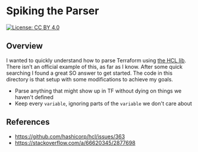 # Spiking the Parser

[![License: CC BY 4.0](https://img.shields.io/badge/License-CC_BY_4.0-lightgrey.svg)](https://creativecommons.org/licenses/by/4.0/)

## Overview

I wanted to quickly understand how to parse Terraform using [the HCL lib](https://github.com/hashicorp/hcl). There isn't an official example of this, as far as I know. After some quick searching I found a great SO answer to get started. The code in this directory is that setup with some modifications to achieve my goals.

* Parse anything that might show up in TF without dying on things we haven't defined
* Keep every `variable`, ignoring parts of the `variable` we don't care about

## References

* <https://github.com/hashicorp/hcl/issues/363>
* <https://stackoverflow.com/a/66620345/2877698>
